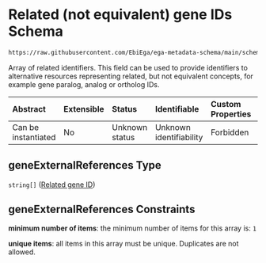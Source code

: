 # Related (not equivalent) gene IDs Schema

```txt
https://raw.githubusercontent.com/EbiEga/ega-metadata-schema/main/schemas/EGA.common-definitions.json#/definitions/geneDescriptor/properties/geneExternalReferences
```

Array of related identifiers. This field can be used to provide identifiers to alternative resources representing related, but not equivalent concepts, for example gene paralog, analog or ortholog IDs.

| Abstract            | Extensible | Status         | Identifiable            | Custom Properties | Additional Properties | Access Restrictions | Defined In                                                                                           |
| :------------------ | :--------- | :------------- | :---------------------- | :---------------- | :-------------------- | :------------------ | :--------------------------------------------------------------------------------------------------- |
| Can be instantiated | No         | Unknown status | Unknown identifiability | Forbidden         | Forbidden             | none                | [EGA.common-definitions.json\*](../../../schemas/EGA.common-definitions.json "open original schema") |

## geneExternalReferences Type

`string[]` ([Related gene ID](ega-12-definitions-gene-descriptor-properties-related-not-equivalent-gene-ids-related-gene-id.md))

## geneExternalReferences Constraints

**minimum number of items**: the minimum number of items for this array is: `1`

**unique items**: all items in this array must be unique. Duplicates are not allowed.
